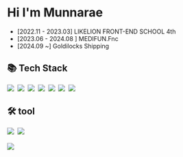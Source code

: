   
# Hi I'm Munnarae 

- [2022.11 - 2023.03] LIKELION FRONT-END SCHOOL 4th
- [2023.06 - 2024.08 ] MEDIFUN.Fnc
- [2024.09 ~] Goldilocks Shipping

## 📚 Tech Stack
<a href="#">
<img src="https://img.shields.io/badge/Javascript-F7DF1E?style=flat-square&logo=javascript&logoColor=white"/></a>&nbsp
<a href="#">
<img src="https://img.shields.io/badge/Typescript-3178C6?style=flat-square&logo=typescript&logoColor=white"/></a>&nbsp
<a href="#">
<img src="https://img.shields.io/badge/React-61DAFB?style=flat-square&logo=react&logoColor=white"/></a>&nbsp
<a href="#">
 <img src="https://img.shields.io/badge/Redux-764ABC?style=flat-square&logo=redux&logoColor=white"/></a>&nbsp
<a href="#">
<img src="https://img.shields.io/badge/Sass-CC6699?style=flat-square&logo=css3&logoColor=white"/></a>&nbsp
<a href="#">
<img src="https://img.shields.io/badge/HTML5-E34F26?style=flat-square&logo=html5&logoColor=white"/></a>&nbsp
<a href="#">
<img src="https://img.shields.io/badge/Css-1572B6?style=flat-square&logo=css3&logoColor=white"/></a>&nbsp


## 🛠️ tool
<a href="#">
<img src="https://img.shields.io/badge/Notion-fff?style=flat-square&logo=notion&logoColor=black"/></a>&nbsp
<a href="#">
<a href="#">
<img src="https://img.shields.io/badge/Figma-F24E1E?style=flat-square&logo=Figma&logoColor=white"/></a>&nbsp
<a href="#">
<br/>
<br/>
<a href="https://hits.seeyoufarm.com"><img src="https://hits.seeyoufarm.com/api/count/incr/badge.svg?url=https%3A%2F%2Fgithub.com%2Fskfo138&count_bg=%2347B3BA&title_bg=%23555555&icon=github.svg&icon_color=%23E7E7E7&title=Github&edge_flat=false"/></a>

